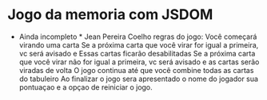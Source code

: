 # Jogo da memoria com JSDOM
* Ainda incompleto  *
Jean Pereira Coelho
regras do jogo:
Você começará virando uma carta
Se a próxima carta que você virar for igual a primeira, vc será avisado e Essas cartas ficarão desabilitadas
Se a próxima carta que você virar não for igual a primeira, vc será avisado e as cartas serão viradas de volta
O jogo continua até que você combine todas as cartas do tabuleiro
Ao finalizar o jogo sera apresentado o nome do jogador sua pontuaçao  e a opçao de reiniciar o jogo.
 
